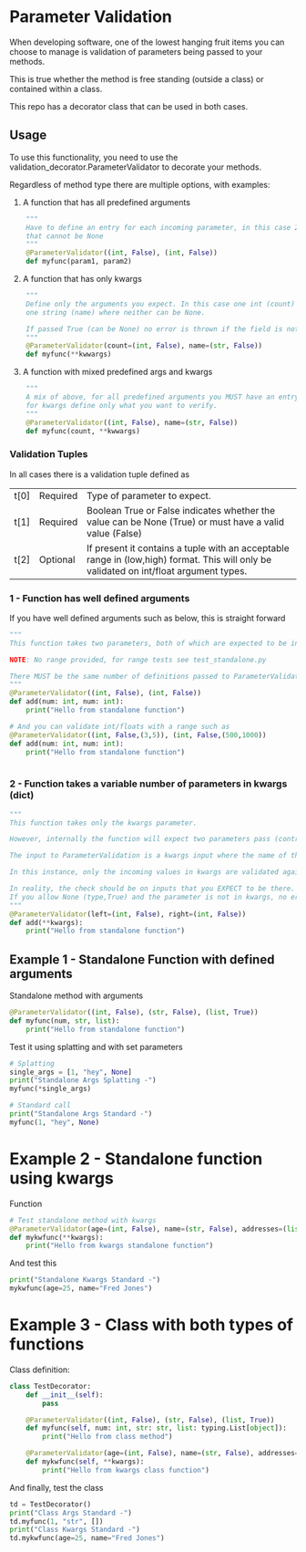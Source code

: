 # Parameter Validation
When developing software, one of the lowest hanging fruit items you can choose to manage is validation of parameters being passed to your methods.

This is true whether the method is free standing (outside a class) or contained within a class.

This repo has a decorator class that can be used in both cases.

## Usage
To use this functionality, you need to use the validation_decorator.ParameterValidator to decorate your methods.

Regardless of method type there are multiple options, with examples:

1. A function that has all predefined arguments
```python
    """
    Have to define an entry for each incoming parameter, in this case 2 ints
    that cannot be None
    """
    @ParameterValidator((int, False), (int, False))
    def myfunc(param1, param2)
```
2. A function that has only kwargs
```python
    """
    Define only the arguments you expect. In this case one int (count) and 
    one string (name) where neither can be None. 

    If passed True (can be None) no error is thrown if the field is not in kwargs.
    """
    @ParameterValidator(count=(int, False), name=(str, False))
    def myfunc(**kwwargs)
```
3. A function with mixed predefined args and kwargs
```python
    """
    A mix of above, for all predefined arguments you MUST have an entry, but 
    for kwargs define only what you want to verify.
    """
    @ParameterValidator((int, False), name=(str, False))
    def myfunc(count, **kwwargs)
```

### Validation Tuples
In all cases there is a validation tuple defined as 

||||
|--|--|--|
|t[0]|Required|Type of parameter to expect.|
|t[1]|Required|Boolean True or False indicates whether the value can be None (True) or must have a valid value (False)|
|t[2]|Optional|If present it contains a tuple with an acceptable range in (low,high) format. This will only be validated on int/float argument types.|


### 1 - Function has well defined arguments
If you have well defined arguments such as below, this is straight forward

```python
"""
This function takes two parameters, both of which are expected to be integers.

NOTE: No range provided, for range tests see test_standalone.py

There MUST be the same number of definitions passed to ParameterValidator as the number of parameters passed to the method itself.
"""
@ParameterValidator((int, False), (int, False))
def add(num: int, num: int):
    print("Hello from standalone function")

# And you can validate int/floats with a range such as 
@ParameterValidator((int, False,(3,5)), (int, False,(500,1000))
def add(num: int, num: int):
    print("Hello from standalone function")
    
```

### 2 - Function takes a variable number of parameters in kwargs (dict)
```python
"""
This function takes only the kwargs parameter.

However, internally the function will expect two parameters pass (contrived, yes) for left and right.

The input to ParameterValidation is a kwargs input where the name of the parameter is the name expected to be found in kwargs, the value is a tuple identical to that used above.

In this instance, only the incoming values in kwargs are validated against the input to the ParameterValidator class. There can be more parameters, but those will not be tested.

In reality, the check should be on inputs that you EXPECT to be there.
If you allow None (type,True) and the parameter is not in kwargs, no error will be raised.
"""
@ParameterValidator(left=(int, False), right=(int, False))
def add(**kwargs):
    print("Hello from standalone function")
```

## Example 1 - Standalone Function with defined arguments

Standalone method with arguments
```python
@ParameterValidator((int, False), (str, False), (list, True))
def myfunc(num, str, list):
    print("Hello from standalone function")
```
Test it using splatting and with set parameters
```python
# Splatting
single_args = [1, "hey", None]
print("Standalone Args Splatting -")
myfunc(*single_args)

# Standard call
print("Standalone Args Standard -")
myfunc(1, "hey", None)
```

# Example 2 - Standalone function using kwargs
Function
```python
# Test standalone method with kwargs
@ParameterValidator(age=(int, False), name=(str, False), addresses=(list, True))
def mykwfunc(**kwargs):
    print("Hello from kwargs standalone function")
```
And test this
```python
print("Standalone Kwargs Standard -")
mykwfunc(age=25, name="Fred Jones")
```

# Example 3 - Class with both types of functions
Class definition:
```python
class TestDecorator:
    def __init__(self):
        pass

    @ParameterValidator((int, False), (str, False), (list, True))
    def myfunc(self, num: int, str: str, list: typing.List[object]):
        print("Hello from class method")

    @ParameterValidator(age=(int, False), name=(str, False), addresses=(list, True))
    def mykwfunc(self, **kwargs):
        print("Hello from kwargs class function")
```
And finally, test the class
```python
td = TestDecorator()
print("Class Args Standard -")
td.myfunc(1, "str", [])
print("Class Kwargs Standard -")
td.mykwfunc(age=25, name="Fred Jones")
```